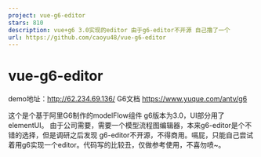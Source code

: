 ```yaml
---
project: vue-g6-editor
stars: 810
description: vue+g6 3.0实现的editor 由于g6-editor不开源 自己撸了一个
url: https://github.com/caoyu48/vue-g6-editor
---
```


vue-g6-editor
=============

demo地址：http://62.234.69.136/ G6文档 https://www.yuque.com/antv/g6

这个是个基于阿里G6制作的modelFlow组件 g6版本为3.0，UI部分用了elementUI。 由于公司需要，需要一个模型流程图编辑器，本来g6-editor是个不错的选择，但是调研之后发现 g6-editor不开源，不得商用。嗝屁，只能自己尝试着用g6实现一个editor。代码写的比较丑，仅做参考使用，不喜勿喷~。
